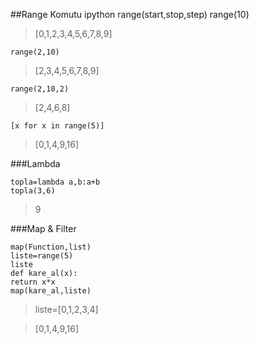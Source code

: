 ##Range Komutu 
	ipython 
	range(start,stop,step)
	range(10)  
> [0,1,2,3,4,5,6,7,8,9]  

	range(2,10)
  
> [2,3,4,5,6,7,8,9]  

	range(2,10,2)   
 
> [2,4,6,8]

	[x for x in range(5)]  

> [0,1,4,9,16] 
 
###Lambda

	topla=lambda a,b:a+b
	topla(3,6)  

> 9  

###Map & Filter  

	map(Function,list)
	liste=range(5)
	liste
	def kare_al(x):
    return x*x
	map(kare_al,liste)  

> liste=[0,1,2,3,4]  

> [0,1,4,9,16]
